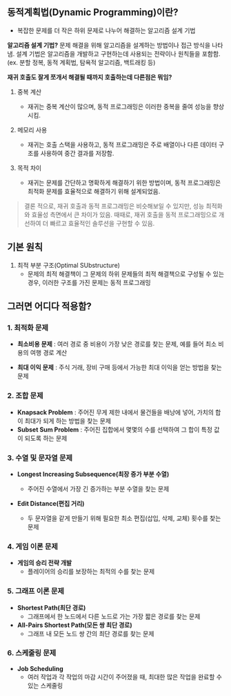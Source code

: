 

## 동적계획법(Dynamic Programming)이란?

* 복잡한 문제를 더 작은 하위 문제로 나누어 해결하는 알고리즘 설계 기법


**알고리즘 설계 기법?**
	문제 해결을 위해 알고리즘을 설계하는 방법이나 접근 방식을 나타냄. 설계 기법은 알고리즘을 개발하고 구현하는데 사용되는 전략이나 원칙들을 포함함.
	(ex. 분할 정복, 동적 계획법, 탐욕적 알고리즘, 백트래킹 등)


**재귀 호출도 잘게 쪼개서 해결될 때까지 호출하는데 다른점은 뭐임?**

1. 중복 계산
	* 재귀는 중복 계산이 많으며, 동적 프로그래밍은 이러한 중복을 줄여 성능을 향상 시킴.

2. 메모리 사용
	* 재귀는 호출 스택을 사용하고, 동적 프로그래밍은 주로 배열이나 다른 데이터 구조를 사용하여 중간 결과를 저장함.

3. 목적 차이
	* 재귀는 문제를 간단하고 명확하게 해결하기 위한 방법이며, 동적 프로그래밍은 최적화 문제를 효율적으로 해결하기 위해 설계되었음.

>결론 적으로, 재귀 호출과 동적 프로그래밍은 비슷해보일 수 있지만, 성능 최적화와 효율성 측면에서 큰 차이가 있음. 때때로, 재귀 호출을 동적 프로그래밍으로 개선하여 더 빠르고 효율적인 솔루션을 구현할 수 있음.


## 기본 원칙

1. 최적 부분 구조(Optimal SUbstructure)
	* 문제의 최적 해결책이 그 문제의 하위 문제들의 최적 해결책으로 구성될 수 있는 경우, 이러한 구조를 가진 문제는 동적 프로그래밍


## 그러면 어디다 적용함?

### 1. 최적화 문제

* **최소비용 문제** : 여러 경로 중 비용이 가장 낮은 경로를 찾는 문제, 예를 들어 최소 비용의 여행 경로 계산
  
* **최대 이익 문제** : 주식 거래, 장비 구매 등에서 가능한 최대 이익을 얻는 방법을 찾는 문제

### 2. 조합 문제
* **Knapsack Problem** : 주어진 무게 제한 내에서 물건들을 배낭에 넣어, 가치의 합이 최대가 되게 하는 방법을 찾는 문제
* **Subset Sum Problem** : 주어진 집합에서 몇몇의 수를 선택하여 그 합이 특정 값이 되도록 하는 문제

### 3. 수열 및 문자열 문제

* **Longest Increasing Subsequence(최장 증가 부분 수열)**
	* 주어진 수열에서 가장 긴 증가하는 부분 수열을 찾는 문제

* **Edit Distance(편집 거리)**
	* 두 문자열을 같게 만들기 위해 필요한 최소 편집(삽입, 삭제, 교체) 횟수를 찾는 문제

### 4. 게임 이론 문제
* **게임의 승리 전략 개발**
	* 플레이어의 승리를 보장하는 최적의 수를 찾는 문제

### 5. 그래프 이론 문제
* **Shortest Path(최단 경로)** 
	* 그래프에서 한 노드에서 다른 노드로 가는 가장 짧은 경로를 찾는 문제
* **All-Pairs Shortest Path(모든 쌍 최단 경로)**
	* 그래프 내 모든 노드 쌍 간의 최단 경로를 찾는 문제

### 6. 스케줄링 문제
* **Job Scheduling**
	* 여러 작업과 각 작업의 마감 시간이 주어졌을 때, 최대한 많은 작업을 완료할 수 있는 스케줄링



